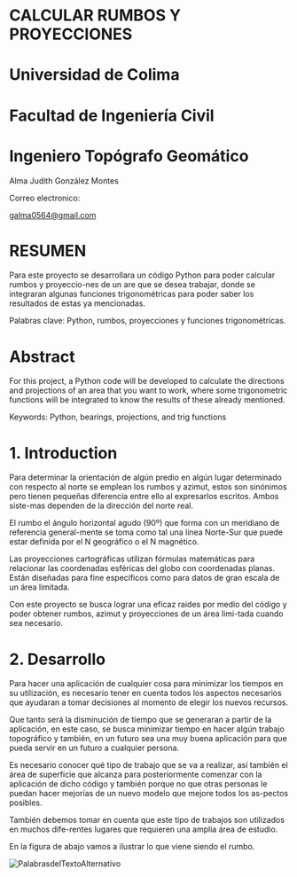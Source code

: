 # CALCULAR RUMBOS Y PROYECCIONES 
  
#  Universidad de Colima
 
# Facultad de Ingeniería Civil
 
# Ingeniero Topógrafo Geomático
  
Alma Judith González Montes 

Correo electronico:

galma0564@gmail.com 
  
# RESUMEN
  
Para este proyecto se desarrollara un código Python para poder calcular rumbos y proyeccio-nes de un are que se desea trabajar, donde se integraran algunas funciones trigonométricas para poder saber los resultados de estas ya mencionadas.
  
Palabras clave: Python, rumbos, proyecciones y funciones trigonométricas.
  
# Abstract
  
For this project, a Python code will be developed to calculate the directions and projections of an area that you want to work, where some trigonometric functions will be integrated to know the results of these already mentioned.

Keywords: Python, bearings, projections, and trig functions

# 1.	Introduction 

Para determinar la orientación de algún predio en algún lugar determinado con respecto al norte se emplean los rumbos y azimut, estos son sinónimos pero tienen pequeñas diferencia entre ello al expresarlos escritos. Ambos siste-mas dependen de la dirección del norte real.

El rumbo el ángulo horizontal agudo (90º) que forma con un meridiano de referencia general-mente se toma como tal una línea Norte-Sur que puede estar definida por el N geográfico o el N magnético.

Las proyecciones cartográficas utilizan fórmulas matemáticas para relacionar las coordenadas esféricas del globo con coordenadas planas. Están diseñadas para fine específicos como para datos de gran escala de un área limitada.

Con este proyecto se busca lograr una eficaz raides por medio del código y poder obtener rumbos, azimut y proyecciones de un área limi-tada cuando sea necesario.

# 2. 	Desarrollo

Para hacer una aplicación de cualquier cosa para minimizar los tiempos en su utilización, es necesario tener en cuenta todos los aspectos necesarios que ayudaran a tomar decisiones al momento de elegir los nuevos recursos.

Que tanto será la disminución de tiempo que se generaran a partir de la aplicación, en este caso, se busca minimizar tiempo en hacer algún trabajo topográfico y también, en un futuro sea una muy buena aplicación para que pueda servir en un futuro a cualquier persona.

Es necesario conocer qué tipo de trabajo que se va a realizar, así también el área de superficie que alcanza para posteriormente comenzar con la aplicación de dicho código y también porque no que otras personas le puedan hacer mejorías de un nuevo modelo que mejore todos los as-pectos posibles.

También debemos tomar en cuenta que este tipo de trabajos son utilizados en muchos dife-rentes lugares que requieren una amplia área de estudio.

En la figura de abajo vamos a ilustrar lo que viene siendo el rumbo.

![PalabrasdelTextoAlternativo]()





